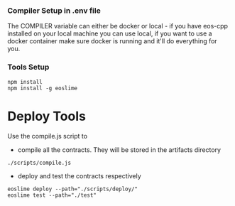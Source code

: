 ### Compiler Setup in .env file

The COMPILER variable can either be docker or local - if you have eos-cpp installed on your local machine you can use local, if you want to use a docker container make sure docker is running and it'll do everything for you.

### Tools Setup

```
npm install
npm install -g eoslime
```

# Deploy Tools

Use the compile.js script to 

 * compile all the contracts. They will be stored in the artifacts directory

```
./scripts/compile.js
```

 * deploy and test the contracts respectively

```
eoslime deploy --path="./scripts/deploy/"
eoslime test --path="./test"
```




